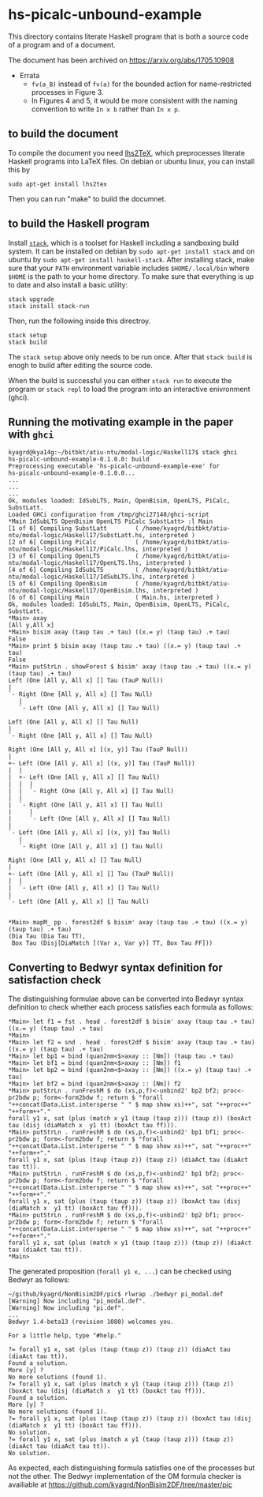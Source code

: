 # hs-picalc-unbound-example

This directory contains literate Haskell program that is both a source code
of a program and of a document.

The document has been archived on https://arxiv.org/abs/1705.10908
 * Errata
    * `fv(a_B)` instead of `fv(a)` for the bounded action for name-restricted processes in Figure 3.
    * In Figures 4 and 5, it would be more consistent with the naming convention to write `In x b` rather than `In x p`.

## to build the document
To compile the document you need [lhs2TeX](http://hackage.haskell.org/package/lhs2tex),
which preprocesses literate Haskell programs into LaTeX files.
On debian or ubuntu linux, you can install this by
```
sudo apt-get install lhs2tex
```
Then you can run "make" to build the documnet.

## to build the Haskell program

Install [`stack`](https://www.haskellstack.org/), which is a toolset for Haskell
including a sandboxing build system. It can be installed
on debian by ``sudo apt-get install stack`` and
on ubuntu by ``sudo apt-get install haskell-stack``.
After installing stack, make sure that your ``PATH`` environment variable
includes ``$HOME/.local/bin`` where ``$HOME`` is the path to your home directory.
To make sure that everything is up to date and also install a basic utility:
```k
stack upgrade
stack install stack-run
```

Then, run the following inside this directroy.
```
stack setup
stack build
```

The ``stack setup`` above only needs to be run once.
After that ``stack build`` is enogh to build after editing the source code.

When the build is successful you can either ``stack run`` to execute the program
or ``stack repl`` to load the program into an interactive enivronment (ghci).


## Running the motivating example in the paper with `ghci`

```
kyagrd@kya14g:~/bitbkt/atiu-ntu/modal-logic/Haskell17$ stack ghci
hs-picalc-unbound-example-0.1.0.0: build
Preprocessing executable 'hs-picalc-unbound-example-exe' for
hs-picalc-unbound-example-0.1.0.0...
...
...
...
Ok, modules loaded: IdSubLTS, Main, OpenBisim, OpenLTS, PiCalc, SubstLatt.
Loaded GHCi configuration from /tmp/ghci27148/ghci-script
*Main IdSubLTS OpenBisim OpenLTS PiCalc SubstLatt> :l Main
[1 of 6] Compiling SubstLatt        ( /home/kyagrd/bitbkt/atiu-ntu/modal-logic/Haskell17/SubstLatt.hs, interpreted )
[2 of 6] Compiling PiCalc           ( /home/kyagrd/bitbkt/atiu-ntu/modal-logic/Haskell17/PiCalc.lhs, interpreted )
[3 of 6] Compiling OpenLTS          ( /home/kyagrd/bitbkt/atiu-ntu/modal-logic/Haskell17/OpenLTS.lhs, interpreted )
[4 of 6] Compiling IdSubLTS         ( /home/kyagrd/bitbkt/atiu-ntu/modal-logic/Haskell17/IdSubLTS.lhs, interpreted )
[5 of 6] Compiling OpenBisim        ( /home/kyagrd/bitbkt/atiu-ntu/modal-logic/Haskell17/OpenBisim.lhs, interpreted )
[6 of 6] Compiling Main             ( Main.hs, interpreted )
Ok, modules loaded: IdSubLTS, Main, OpenBisim, OpenLTS, PiCalc, SubstLatt.
*Main> axay
[All y,All x]
*Main> bisim axay (taup tau .+ tau) ((x.= y) (taup tau) .+ tau)
False
*Main> print $ bisim axay (taup tau .+ tau) ((x.= y) (taup tau) .+ tau)
False
*Main> putStrLn . showForest $ bisim' axay (taup tau .+ tau) ((x.= y) (taup tau) .+ tau)
Left (One [All y, All x] [] Tau (TauP Null))
|
`- Right (One [All y, All x] [] Tau Null)
   |
   `- Left (One [All y, All x] [] Tau Null)

Left (One [All y, All x] [] Tau Null)
|
`- Right (One [All y, All x] [] Tau Null)

Right (One [All y, All x] [(x, y)] Tau (TauP Null))
|
+- Left (One [All y, All x] [(x, y)] Tau (TauP Null))
|  |
|  +- Left (One [All y, All x] [] Tau Null)
|  |  |
|  |  `- Right (One [All y, All x] [] Tau Null)
|  |
|  `- Right (One [All y, All x] [] Tau Null)
|     |
|     `- Left (One [All y, All x] [] Tau Null)
|
`- Left (One [All y, All x] [(x, y)] Tau Null)
   |
   `- Right (One [All y, All x] [] Tau Null)

Right (One [All y, All x] [] Tau Null)
|
+- Left (One [All y, All x] [] Tau (TauP Null))
|  |
|  `- Left (One [All y, All x] [] Tau Null)
|
`- Left (One [All y, All x] [] Tau Null)


*Main> mapM_ pp . forest2df $ bisim' axay (taup tau .+ tau) ((x.= y) (taup tau) .+ tau)
(Dia Tau (Dia Tau TT),
 Box Tau (Disj[DiaMatch [(Var x, Var y)] TT, Box Tau FF]))
```

## Converting to Bedwyr syntax definition for satisfaction check
The distinguishing formulae above can be converted into Bedwyr syntax definition
to check whether each process satisfies each formula as follows:
```
*Main> let f1 = fst . head . forest2df $ bisim' axay (taup tau .+ tau) ((x.= y) (taup tau) .+ tau)
*Main> 
*Main> let f2 = snd . head . forest2df $ bisim' axay (taup tau .+ tau) ((x.= y) (taup tau) .+ tau)
*Main> let bp1 = bind (quan2nm<$>axay :: [Nm]) (taup tau .+ tau)
*Main> let bf1 = bind (quan2nm<$>axay :: [Nm]) f1
*Main> let bp2 = bind (quan2nm<$>axay :: [Nm]) ((x.= y) (taup tau) .+ tau)
*Main> let bf2 = bind (quan2nm<$>axay :: [Nm]) f2
*Main> putStrLn . runFreshM $ do (xs,p,f)<-unbind2' bp2 bf2; proc<-pr2bdw p; form<-form2bdw f; return $ "forall "++concat(Data.List.intersperse " " $ map show xs)++", sat "++proc++" "++form++"."
forall y1 x, sat (plus (match x y1 (taup (taup z))) (taup z)) (boxAct tau (disj (diaMatch x  y1 tt) (boxAct tau ff))).
*Main> putStrLn . runFreshM $ do (xs,p,f)<-unbind2' bp1 bf1; proc<-pr2bdw p; form<-form2bdw f; return $ "forall "++concat(Data.List.intersperse " " $ map show xs)++", sat "++proc++" "++form++"."
forall y1 x, sat (plus (taup (taup z)) (taup z)) (diaAct tau (diaAct tau tt)).
*Main> putStrLn . runFreshM $ do (xs,p,f)<-unbind2' bp1 bf2; proc<-pr2bdw p; form<-form2bdw f; return $ "forall "++concat(Data.List.intersperse " " $ map show xs)++", sat "++proc++" "++form++"."
forall y1 x, sat (plus (taup (taup z)) (taup z)) (boxAct tau (disj (diaMatch x  y1 tt) (boxAct tau ff))).
*Main> putStrLn . runFreshM $ do (xs,p,f)<-unbind2' bp2 bf1; proc<-pr2bdw p; form<-form2bdw f; return $ "forall "++concat(Data.List.intersperse " " $ map show xs)++", sat "++proc++" "++form++"."
forall y1 x, sat (plus (match x y1 (taup (taup z))) (taup z)) (diaAct tau (diaAct tau tt)).
*Main> 
```
The generated proposition (`forall y1 x, ...`) can be checked using Bedwyr as follows:
```
~/github/kyagrd/NonBisim2DF/pic$ rlwrap ./bedwyr pi_modal.def 
[Warning] Now including "pi_modal.def".
[Warning] Now including "pi.def".
...
Bedwyr 1.4-beta13 (revision 1080) welcomes you.

For a little help, type "#help."

?= forall y1 x, sat (plus (taup (taup z)) (taup z)) (diaAct tau (diaAct tau tt)).
Found a solution.
More [y] ? 
No more solutions (found 1).
?= forall y1 x, sat (plus (match x y1 (taup (taup z))) (taup z)) (boxAct tau (disj (diaMatch x  y1 tt) (boxAct tau ff))).
Found a solution.
More [y] ? 
No more solutions (found 1).
?= forall y1 x, sat (plus (taup (taup z)) (taup z)) (boxAct tau (disj (diaMatch x  y1 tt) (boxAct tau ff))).
No solution.
?= forall y1 x, sat (plus (match x y1 (taup (taup z))) (taup z)) (diaAct tau (diaAct tau tt)).
No solution.
```
As expected, each distinguishing formula satisfies one of the processes but not the other.
The Bedwyr implementation of the OM formula checker is availiable at
https://github.com/kyagrd/NonBisim2DF/tree/master/pic
